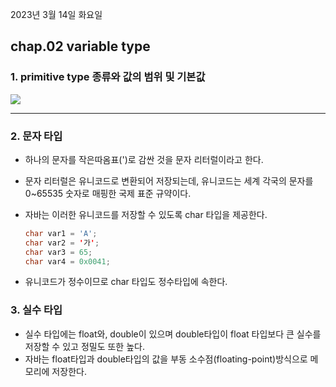 2023년 3월 14일 화요일

## chap.02 variable type

### 1. primitive type 종류와 값의 범위 및 기본값

![](https://img1.daumcdn.net/thumb/R1280x0/?scode=mtistory2&fname=https%3A%2F%2Ft1.daumcdn.net%2Fcfile%2Ftistory%2F991A15355B6140F125)

---

### 2. 문자 타입

- 하나의 문자를 작은따옴표(')로 감싼 것을 문자 리터럴이라고 한다.
- 문자 리터럴은 유니코드로 변환되어 저장되는데, 유니코드는 세계 각국의 문자를 0~65535 숫자로 매핑한 국제 표준 규약이다.
- 자바는 이러한 유니코드를 저장할 수 있도록 char 타입을 제공한다.

  ```java
  char var1 = 'A';
  char var2 = '가';
  char var3 = 65;
  char var4 = 0x0041;
  ```

- 유니코드가 정수이므로 char 타입도 정수타입에 속한다.

### 3. 실수 타입

- 실수 타입에는 float와, double이 있으며 double타입이 float 타입보다 큰 실수를 저장할 수 있고 정밀도 또한 높다.
- 자바는 float타입과 double타입의 값을 부동 소수점(floating-point)방식으로 메모리에 저장한다.
